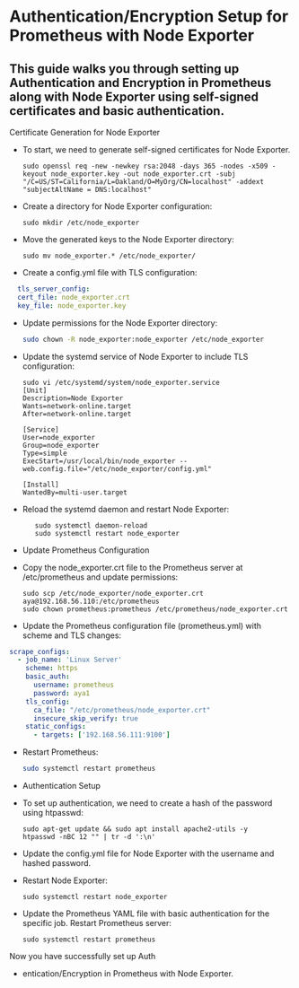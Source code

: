 # Authentication/Encryption Setup for Prometheus with Node Exporter

## This guide walks you through setting up Authentication and Encryption in Prometheus along with Node Exporter using self-signed certificates and basic authentication.
Certificate Generation for Node Exporter
       
* To start, we need to generate self-signed certificates for Node Exporter.

    ```
    sudo openssl req -new -newkey rsa:2048 -days 365 -nodes -x509 -keyout node_exporter.key -out node_exporter.crt -subj 
    "/C=US/ST=California/L=Oakland/O=MyOrg/CN=localhost" -addext "subjectAltName = DNS:localhost"
    ```

* Create a directory for Node Exporter configuration:

    ```
    sudo mkdir /etc/node_exporter
     ```
* Move the generated keys to the Node Exporter directory:

    ```
    sudo mv node_exporter.* /etc/node_exporter/
    ```
    
* Create a config.yml file with TLS configuration:

```yml
  tls_server_config:
  cert_file: node_exporter.crt
  key_file: node_exporter.key
``` 
* Update permissions for the Node Exporter directory:
  ```bash 
  sudo chown -R node_exporter:node_exporter /etc/node_exporter
  ```
* Update the systemd service of Node Exporter to include TLS configuration:

    ```
    sudo vi /etc/systemd/system/node_exporter.service
    [Unit]
    Description=Node Exporter
    Wants=network-online.target
    After=network-online.target
    
    [Service]
    User=node_exporter
    Group=node_exporter
    Type=simple
    ExecStart=/usr/local/bin/node_exporter --web.config.file="/etc/node_exporter/config.yml"
    
    [Install]
    WantedBy=multi-user.target
    ```
* Reload the systemd daemon and restart Node Exporter:
  ```
     sudo systemctl daemon-reload
     sudo systemctl restart node_exporter
  ```
* Update Prometheus Configuration

* Copy the node_exporter.crt file to the Prometheus server at /etc/prometheus and update permissions:

    ```
    sudo scp /etc/node_exporter/node_exporter.crt aya@192.168.56.110:/etc/prometheus
    sudo chown prometheus:prometheus /etc/prometheus/node_exporter.crt
    ```
    
* Update the Prometheus configuration file (prometheus.yml) with scheme and TLS changes:
```yml
scrape_configs:
  - job_name: 'Linux Server'
    scheme: https
    basic_auth:
      username: prometheus
      password: aya1
    tls_config:
      ca_file: "/etc/prometheus/node_exporter.crt"
      insecure_skip_verify: true
    static_configs:
      - targets: ['192.168.56.111:9100']
 ```

* Restart Prometheus:

     ```bash
     sudo systemctl restart prometheus
     ```
     
* Authentication Setup
* To set up authentication, we need to create a hash of the password using htpasswd:

    ```
    sudo apt-get update && sudo apt install apache2-utils -y
    htpasswd -nBC 12 "" | tr -d ':\n'
    ```
    
* Update the config.yml file for Node Exporter with the username and hashed password.
* Restart Node Exporter:

    ```
    sudo systemctl restart node_exporter
    ```
    
* Update the Prometheus YAML file with basic authentication for the specific job.
Restart Prometheus server:

    ```
    sudo systemctl restart prometheus
    ```
    
Now you have successfully set up Auth
* entication/Encryption in Prometheus with Node Exporter.
